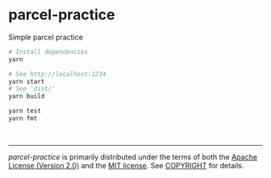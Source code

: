 parcel-practice
========
Simple parcel practice

```bash
# Install dependencies
yarn

# See http://localhost:1234
yarn start
# See 'dist/'
yarn build

yarn test
yarn fmt
```

&nbsp;

--------
*parcel-practice* is primarily distributed under the terms of both the [Apache
License (Version 2.0)] and the [MIT license]. See [COPYRIGHT] for details.

[Apache License (Version 2.0)]: LICENSE-APACHE
[MIT license]: LICENSE-MIT
[COPYRIGHT]: COPYRIGHT
